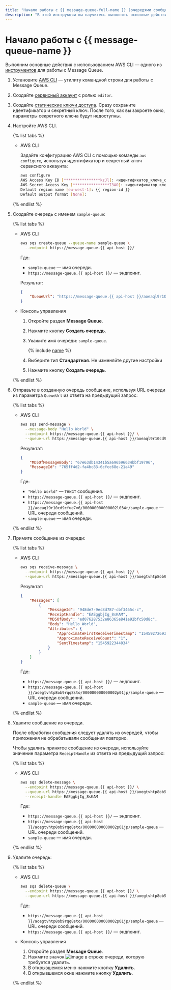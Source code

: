 ```yaml
---
title: "Начало работы с {{ message-queue-full-name }} (очередями сообщений)"
description: "В этой инструкции вы научитесь выполнять основные действия с очередями сообщений в {{ message-queue-full-name }}. Для начала установите AWS CLI — утилиту командной строки для работы с {{ message-queue-name }}."
---
```


# Начало работы с {{ message-queue-name }}

Выполним основные действия с использованием AWS CLI — одного из [инструментов](instruments/index.md) для работы с Message Queue.

1. Установите [AWS CLI](https://aws.amazon.com/ru/cli/) — утилиту командной строки для работы с Message Queue.
1. Создайте [сервисный аккаунт](../iam/operations/sa/create.md) с ролью `editor`.
1. Создайте [статические ключи доступа](../iam/operations/sa/create-access-key.md). Сразу сохраните идентификатор и секретный ключ. После того, как вы закроете окно, параметры секретного ключа будут недоступны.
1. Настройте AWS CLI.

   {% list tabs %}

   - AWS CLI
  
     Задайте конфигурацию AWS CLI с помощью команды `aws configure`, используя идентификатор и секретный ключ сервисного аккаунта:
  
     ```bash
     aws configure
     AWS Access Key ID [****************kzJl]: <идентификатор_ключа_сервисного_аккаунта>
     AWS Secret Access Key [****************I3AO]: <идентификатор_ключа_сервисного_аккаунта>
     Default region name [eu-west-1]: {{ region-id }}
     Default output format [None]:
     ```
  
   {% endlist %}

1. Создайте очередь с именем `sample-queue`:

   {% list tabs %}

   - AWS CLI
  
     ```bash
     aws sqs create-queue --queue-name sample-queue \
       --endpoint https://message-queue.{{ api-host }}/
     ```

     Где:

     * `sample-queue` — имя очереди.
     * `https://message-queue.{{ api-host }}/` — эндпоинт.

     Результат:

     ```json
     {
         "QueueUrl": "https://message-queue.{{ api-host }}/aoeaql9r10cd9cfue7v6/000000000000002n034r/sample-queue"
     }
     ```

   - Консоль управления
  
     1. Откройте раздел **Message Queue**.
     1. Нажмите кнопку **Создать очередь**.
     1. Укажите имя очереди: `sample-queue`.
  
        {% include [name](../_includes/message-queue/ymq-name.md) %}
     1. Выберите тип **Стандартная**. Не изменяйте другие настройки
     1. Нажмите кнопку **Создать очередь**.
  
   {% endlist %}

1. Отправьте в созданную очередь сообщение, используя URL очереди из параметра `QueueUrl` из ответа на предыдущий запрос:

   {% list tabs %}

   - AWS CLI
  
     ```bash
     aws sqs send-message \
       --message-body "Hello World" \
       --endpoint https://message-queue.{{ api-host }}/ \
       --queue-url https://message-queue.{{ api-host }}/aoeaql9r10cd9cfue7v6/000000000000002l034r/sample-queue
     ```

     Результат:
     
     ```json
     {
         "MD5OfMessageBody": "67e63db14341b5a696596634bbf19796",
         "MessageId": "765ff4d2-fa4bc83-6cfcc68e-21a49"
     }
     ```
  
     Где:

     * `"Hello World"` — текст сообщения.
     * `https://message-queue.{{ api-host }}/` — эндпоинт.
     * `https://message-queue.{{ api-host }}/aoeaql9r10cd9cfue7v6/000000000000002l034r/sample-queue` — URL очереди сообщений.
     * `sample-queue` — имя очереди.
  
   {% endlist %}

1. Примите сообщение из очереди:

   {% list tabs %}

   - AWS CLI
  
     ```bash
     aws sqs receive-message \
       --endpoint https://message-queue.{{ api-host }}/ \
       --queue-url https://message-queue.{{ api-host }}/aoegtvhtp8ob9rqq8sto/000000000000002p01jp/sample-queue
     ```

     Результат:

     ```json
     {
         "Messages": [
             {
                 "MessageId": "948de7-9ec8d787-cbf3465c-c",
                 "ReceiptHandle": "EAEggbjIg_8sKAM",
                 "MD5OfBody": "ed076287532e86365e841e92bfc50d8c",
                 "Body": "Hello World",
                 "Attributes": {
                     "ApproximateFirstReceiveTimestamp": "1545927269377",
                     "ApproximateReceiveCount": "1",
                     "SentTimestamp": "1545922344034"
                 }
             }
         ]
     }
     ```
    
     Где:

     * `https://message-queue.{{ api-host }}/` — эндпоинт.
     * `https://message-queue.{{ api-host }}/aoegtvhtp8ob9rqq8sto/000000000000002p01jp/sample-queue` — URL очереди сообщений.
     * `sample-queue` — имя очереди.

   {% endlist %}

1. Удалите сообщение из очереди.

   После обработки сообщения следует удалять из очередей, чтобы приложения не обрабатывали сообщения повторно.

   Чтобы удалить принятое сообщение из очереди, используйте значение параметра `ReceiptHandle` из ответа на предыдущий запрос:

   {% list tabs %}

   - AWS CLI
  
     ```bash
     aws sqs delete-message \
       --endpoint https://message-queue.{{ api-host }}/ \
       --queue-url https://message-queue.{{ api-host }}/aoegtvhtp8ob9rqq8sto/000000000000002p01jp/sample-queue \
       --receipt-handle EAEggbjIg_8sKAM
     ```
     Где:

     * `https://message-queue.{{ api-host }}/` — эндпоинт.
     * `https://message-queue.{{ api-host }}/aoegtvhtp8ob9rqq8sto/000000000000002p01jp/sample-queue` — URL очереди сообщений.
     * `sample-queue` — имя очереди.
  
   {% endlist %}

1. Удалите очередь:

   {% list tabs %}

   - AWS CLI
  
     ```bash
     aws sqs delete-queue \
       --endpoint https://message-queue.{{ api-host }}/ \
       --queue-url https://message-queue.{{ api-host }}/aoegtvhtp8ob9rqq8sto/000000000000002p01jp/sample-queue
     ```
  
     Где:

     * `https://message-queue.{{ api-host }}/aoegtvhtp8ob9rqq8sto/000000000000002p01jp/sample-queue` — URL очереди сообщений.
     * `https://message-queue.{{ api-host }}/` — эндпоинт.


   - Консоль управления
  
     1. Откройте раздел **Message Queue**.
     1. Нажмите значок ![image](../_assets/vertical-ellipsis.svg) в строке очереди, которую требуется удалить.
     1. В открывшемся меню нажмите кнопку **Удалить**.
     1. В открывшемся окне нажмите кнопку **Удалить**.

   {% endlist %}
